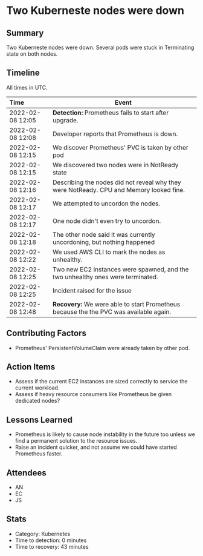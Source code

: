 # Two Kuberneste nodes were down

## Summary

Two Kuberneste nodes were down. Several pods were stuck in Terminating state
on both nodes.

## Timeline

All times in UTC.

| Time             | Event                   |
| :--------------- | ----------------------- |
| 2022-02-08 12:05 | **Detection:** Prometheus fails to start after upgrade. |
| 2022-02-08 12:08 | Developer reports that Prometheus is down. |
| 2022-02-08 12:15 | We discover Prometheus' PVC is taken by other pod |
| 2022-02-08 12:15 | We discovered two nodes were in NotReady state |
| 2022-02-08 12:16 | Describing the nodes did not reveal why they were NotReady. CPU and Memory looked fine. |
| 2022-02-08 12:17 | We attempted to uncordon the nodes. |
| 2022-02-08 12:17 | One node didn't even try to uncordon. |
| 2022-02-08 12:18 | The other node said it was currently uncordoning, but nothing happened |
| 2022-02-08 12:22 | We used AWS CLI to mark the nodes as unhealthy. |
| 2022-02-08 12:25 | Two new EC2 instances were spawned, and the two unhealthy ones were terminated. |
| 2022-02-08 12:25 | Incident raised for the issue |
| 2022-02-08 12:48 | **Recovery:** We were able to start Prometheus because the the PVC was available again. |

## Contributing Factors

- Prometheus' PersistentVolumeClaim were already taken by other pod.

## Action Items

- Assess if the current EC2 instances are sized correctly to service the current workload.
- Assess if heavy resource consumers like Prometheus be given dedicated nodes?

## Lessons Learned

- Prometheus is likely to cause node instability in the future too unless we find a permanent solution to the resource issues.
- Raise an incident quicker, and not assume we could have started Prometheus faster.

## Attendees

- AN
- EC
- JS

## Stats

- Category: Kubernetes
- Time to detection: 0 minutes
- Time to recovery: 43 minutes
